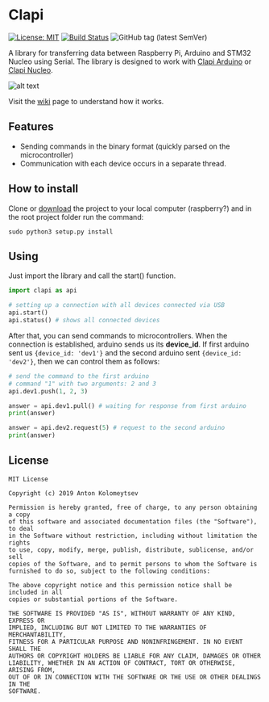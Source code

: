 # Clapi

[![License: MIT](https://img.shields.io/badge/License-MIT-brightgreen.svg)](https://opensource.org/licenses/MIT)
[![Build Status](https://travis-ci.org/tonykolomeytsev/kekmech-clapi-raspberry.svg?branch=master)](https://travis-ci.org/tonykolomeytsev/kekmech-clapi-raspberry)
![GitHub tag (latest SemVer)](https://img.shields.io/github/tag/tonykolomeytsev/kekmech-clapi-raspberry.svg?label=version)

A library for transferring data between Raspberry Pi, Arduino and STM32 Nucleo using Serial. The library is designed to work with [Clapi Arduino](https://github.com/tonykolomeytsev/kekmech-clapi-arduino) or [Clapi Nucleo](https://github.com/tonykolomeytsev/kekmech-clapi-nucleo).

![alt text](https://raw.githubusercontent.com/tonykolomeytsev/kekmech-clapi-raspberry/master/img.png)

Visit the [wiki](https://github.com/tonykolomeytsev/kekmech-clapi-raspberry/wiki) page to understand how it works.

## Features

* Sending commands in the binary format (quickly parsed on the microcontroller)
* Communication with each device occurs in a separate thread.

## How to install

Clone or [download](https://github.com/tonykolomeytsev/kekmech-clapi-raspberry/archive/master.zip) the project to your local computer (raspberry?) and in the root project folder run the command:

```
sudo python3 setup.py install
```

## Using

Just import the library and call the start() function.

```python
import clapi as api

# setting up a connection with all devices connected via USB
api.start()
api.status() # shows all connected devices
```

After that, you can send commands to microcontrollers. When the connection is established, arduino sends us its **device_id**. If first arduino sent us ```{device_id: 'dev1'}``` and the second arduino sent ```{device_id: 'dev2'}```, then we can control them as follows:

```python
# send the command to the first arduino
# command "1" with two arguments: 2 and 3 
api.dev1.push(1, 2, 3)

answer = api.dev1.pull() # waiting for response from first arduino
print(answer)

answer = api.dev2.request(5) # request to the second arduino
print(answer)
```

## License

```
MIT License

Copyright (c) 2019 Anton Kolomeytsev

Permission is hereby granted, free of charge, to any person obtaining a copy
of this software and associated documentation files (the "Software"), to deal
in the Software without restriction, including without limitation the rights
to use, copy, modify, merge, publish, distribute, sublicense, and/or sell
copies of the Software, and to permit persons to whom the Software is
furnished to do so, subject to the following conditions:

The above copyright notice and this permission notice shall be included in all
copies or substantial portions of the Software.

THE SOFTWARE IS PROVIDED "AS IS", WITHOUT WARRANTY OF ANY KIND, EXPRESS OR
IMPLIED, INCLUDING BUT NOT LIMITED TO THE WARRANTIES OF MERCHANTABILITY,
FITNESS FOR A PARTICULAR PURPOSE AND NONINFRINGEMENT. IN NO EVENT SHALL THE
AUTHORS OR COPYRIGHT HOLDERS BE LIABLE FOR ANY CLAIM, DAMAGES OR OTHER
LIABILITY, WHETHER IN AN ACTION OF CONTRACT, TORT OR OTHERWISE, ARISING FROM,
OUT OF OR IN CONNECTION WITH THE SOFTWARE OR THE USE OR OTHER DEALINGS IN THE
SOFTWARE.
```